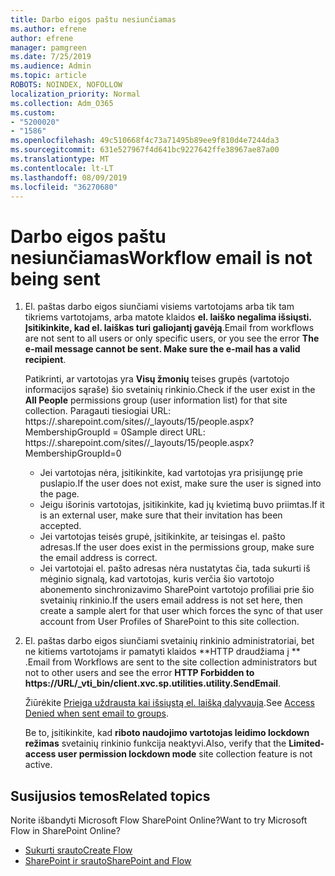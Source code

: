 ```yaml
---
title: Darbo eigos paštu nesiunčiamas
ms.author: efrene
author: efrene
manager: pamgreen
ms.date: 7/25/2019
ms.audience: Admin
ms.topic: article
ROBOTS: NOINDEX, NOFOLLOW
localization_priority: Normal
ms.collection: Adm_O365
ms.custom:
- "5200020"
- "1586"
ms.openlocfilehash: 49c510668f4c73a71495b89ee9f810d4e7244da3
ms.sourcegitcommit: 631e527967f4d641bc9227642ffe38967ae87a00
ms.translationtype: MT
ms.contentlocale: lt-LT
ms.lasthandoff: 08/09/2019
ms.locfileid: "36270680"
---
```

# <a name="workflow-email-is-not-being-sent"></a><span data-ttu-id="1428b-102">Darbo eigos paštu nesiunčiamas</span><span class="sxs-lookup"><span data-stu-id="1428b-102">Workflow email is not being sent</span></span>

1. <span data-ttu-id="1428b-103">El. paštas darbo eigos siunčiami visiems vartotojams arba tik tam tikriems vartotojams, arba matote klaidos **el. laiško negalima išsiųsti. Įsitikinkite, kad el. laiškas turi galiojantį gavėją**.</span><span class="sxs-lookup"><span data-stu-id="1428b-103">Email from workflows are not sent to all users or only specific users, or you see the error **The e-mail message cannot be sent. Make sure the e-mail has a valid recipient**.</span></span>

    <span data-ttu-id="1428b-104">Patikrinti, ar vartotojas yra **Visų žmonių** teises grupės (vartotojo informacijos sąraše) šio svetainių rinkinio.</span><span class="sxs-lookup"><span data-stu-id="1428b-104">Check if the user exist in the **All People** permissions group (user information list) for that site collection.</span></span>  <span data-ttu-id="1428b-105">Paragauti tiesiogiai URL: https://<tenant>.sharepoint.com/sites/<sitename>/_layouts/15/people.aspx? MembershipGroupId = 0</span><span class="sxs-lookup"><span data-stu-id="1428b-105">Sample direct URL: https://<tenant>.sharepoint.com/sites/<sitename>/_layouts/15/people.aspx?MembershipGroupId=0</span></span>

    - <span data-ttu-id="1428b-106">Jei vartotojas nėra, įsitikinkite, kad vartotojas yra prisijungę prie puslapio.</span><span class="sxs-lookup"><span data-stu-id="1428b-106">If the user does not exist, make sure the user is signed into the page.</span></span> 
    - <span data-ttu-id="1428b-107">Jeigu išorinis vartotojas, įsitikinkite, kad jų kvietimą buvo priimtas.</span><span class="sxs-lookup"><span data-stu-id="1428b-107">If it is an external user, make sure that their invitation has been accepted.</span></span>
    - <span data-ttu-id="1428b-108">Jei vartotojas teisės grupė, įsitikinkite, ar teisingas el. pašto adresas.</span><span class="sxs-lookup"><span data-stu-id="1428b-108">If the user does exist in the permissions group, make sure the email address is correct.</span></span>
    - <span data-ttu-id="1428b-109">Jei vartotojai el. pašto adresas nėra nustatytas čia, tada sukurti iš mėginio signalą, kad vartotojas, kuris verčia šio vartotojo abonemento sinchronizavimo SharePoint vartotojo profiliai prie šio svetainių rinkinio.</span><span class="sxs-lookup"><span data-stu-id="1428b-109">If the users email address is not set here, then create a sample alert for that user which forces the sync of that user account from User Profiles of SharePoint to this site collection.</span></span>
 
2. <span data-ttu-id="1428b-110">El. paštas darbo eigos siunčiami svetainių rinkinio administratoriai, bet ne kitiems vartotojams ir pamatyti klaidos \*\*HTTP draudžiama į <spam> <spam> \*\* <spam> <spam>.</span><span class="sxs-lookup"><span data-stu-id="1428b-110">Email from Workflows are sent to the site collection administrators but not to other users and see the error **HTTP Forbidden to <spam><spam>https://URL/_vti_bin/client.xvc.sp.utilities.utility.SendEmail**<spam><spam>.</span></span>
 

    <span data-ttu-id="1428b-111">Žiūrėkite [Prieiga uždrausta kai išsiųstą el. laišką dalyvauja](https://docs.microsoft.com/sharepoint/support/server-admin/access-denied-when-send-an-email-to-groups).</span><span class="sxs-lookup"><span data-stu-id="1428b-111">See [Access Denied when sent email to groups](https://docs.microsoft.com/sharepoint/support/server-admin/access-denied-when-send-an-email-to-groups).</span></span>

    <span data-ttu-id="1428b-112">Be to, įsitikinkite, kad **riboto naudojimo vartotojas leidimo lockdown režimas** svetainių rinkinio funkcija neaktyvi.</span><span class="sxs-lookup"><span data-stu-id="1428b-112">Also, verify that the **Limited-access user permission lockdown mode** site collection feature is not active.</span></span>


## <a name="related-topics"></a><span data-ttu-id="1428b-113">Susijusios temos</span><span class="sxs-lookup"><span data-stu-id="1428b-113">Related topics</span></span>
<span data-ttu-id="1428b-114">Norite išbandyti Microsoft Flow SharePoint Online?</span><span class="sxs-lookup"><span data-stu-id="1428b-114">Want to try Microsoft Flow in SharePoint Online?</span></span>
- [<span data-ttu-id="1428b-115">Sukurti srauto</span><span class="sxs-lookup"><span data-stu-id="1428b-115">Create Flow</span></span>](https://support.office.com/article/Create-a-flow-for-a-list-or-library-in-SharePoint-Online-or-OneDrive-for-Business-a9c3e03b-0654-46af-a254-20252e580d01) 
- [<span data-ttu-id="1428b-116">SharePoint ir srauto</span><span class="sxs-lookup"><span data-stu-id="1428b-116">SharePoint and Flow</span></span>](https://flow.microsoft.com/blog/sharepoint-and-flow/) 


